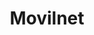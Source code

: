 ---
title: "Movilnet"
url: /caracas/movilnet-av-principal-de-prados-del-este/
shop: teléfono móvil
---